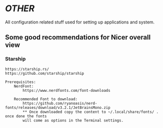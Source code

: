 # _OTHER_
All configuration related stuff used for setting up applications and system.


## Some good recommendations for Nicer overall view ##

### Starship ###
	
	https://starship.rs/
	https://github.com/starship/starship
	
	Prerequisites:
		NerdFont:
			https://www.nerdfonts.com/font-downloads

		Recommended Font to download:
			https://github.com/ryanoasis/nerd-fonts/releases/download/v3.2.1/JetBrainsMono.zip	
			** Once downloaded copy the content to ~/.local/share/fonts/ . once done the fonts
			will come as options in the Terminal settings.
